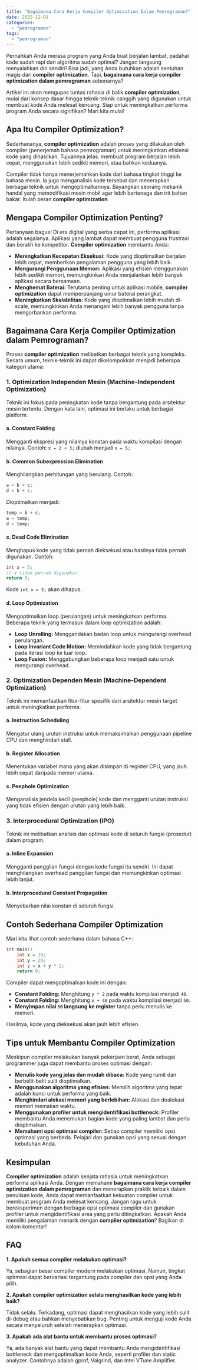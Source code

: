 ```yaml
---
title: "Bagaimana Cara Kerja Compiler Optimization Dalam Pemrograman?"
date: 2025-12-01
categories: 
  - "pemrograman"
tags: 
  - "pemrograman"
---
```


Pernahkah Anda merasa program yang Anda buat berjalan lambat, padahal kode sudah rapi dan algoritma sudah optimal? Jangan langsung menyalahkan diri sendiri! Bisa jadi, yang Anda butuhkan adalah sentuhan magis dari **compiler optimization**. Tapi, **bagaimana cara kerja compiler optimization dalam pemrograman** sebenarnya?

Artikel ini akan mengupas tuntas rahasia di balik **compiler optimization**, mulai dari konsep dasar hingga teknik-teknik canggih yang digunakan untuk membuat kode Anda melesat kencang. Siap untuk meningkatkan performa program Anda secara signifikan? Mari kita mulai!

## Apa Itu Compiler Optimization?

Sederhananya, **compiler optimization** adalah proses yang dilakukan oleh compiler (penerjemah bahasa pemrograman) untuk meningkatkan efisiensi kode yang dihasilkan. Tujuannya jelas: membuat program berjalan lebih cepat, menggunakan lebih sedikit memori, atau bahkan keduanya.

Compiler tidak hanya menerjemahkan kode dari bahasa tingkat tinggi ke bahasa mesin. Ia juga menganalisis kode tersebut dan menerapkan berbagai teknik untuk mengoptimalkannya. Bayangkan seorang mekanik handal yang memodifikasi mesin mobil agar lebih bertenaga dan irit bahan bakar. Itulah peran **compiler optimization**.

## Mengapa Compiler Optimization Penting?

Pertanyaan bagus! Di era digital yang serba cepat ini, performa aplikasi adalah segalanya. Aplikasi yang lambat dapat membuat pengguna frustrasi dan beralih ke kompetitor. **Compiler optimization** membantu Anda:

- **Meningkatkan Kecepatan Eksekusi:** Kode yang dioptimalkan berjalan lebih cepat, memberikan pengalaman pengguna yang lebih baik.
- **Mengurangi Penggunaan Memori:** Aplikasi yang efisien menggunakan lebih sedikit memori, memungkinkan Anda menjalankan lebih banyak aplikasi secara bersamaan.
- **Menghemat Baterai:** Terutama penting untuk aplikasi mobile, **compiler optimization** dapat memperpanjang umur baterai perangkat.
- **Meningkatkan Skalabilitas:** Kode yang dioptimalkan lebih mudah di-scale, memungkinkan Anda menangani lebih banyak pengguna tanpa mengorbankan performa.

## Bagaimana Cara Kerja Compiler Optimization dalam Pemrograman?

Proses **compiler optimization** melibatkan berbagai teknik yang kompleks. Secara umum, teknik-teknik ini dapat dikelompokkan menjadi beberapa kategori utama:

### 1\. Optimization Independen Mesin (Machine-Independent Optimization)

Teknik ini fokus pada peningkatan kode tanpa bergantung pada arsitektur mesin tertentu. Dengan kata lain, optimasi ini berlaku untuk berbagai platform.

#### a. Constant Folding

Mengganti ekspresi yang nilainya konstan pada waktu kompilasi dengan nilainya. Contoh: `x = 2 + 3;` diubah menjadi `x = 5;`

#### b. Common Subexpression Elimination

Menghilangkan perhitungan yang berulang. Contoh:

```c++
a = b + c;
d = b + c;
```

Dioptimalkan menjadi:

```c++
temp = b + c;
a = temp;
d = temp;
```

#### c. Dead Code Elimination

Menghapus kode yang tidak pernah dieksekusi atau hasilnya tidak pernah digunakan. Contoh:

```c++
int x = 5;
// x tidak pernah digunakan
return 0;
```

Kode `int x = 5;` akan dihapus.

#### d. Loop Optimization

Mengoptimalkan loop (perulangan) untuk meningkatkan performa. Beberapa teknik yang termasuk dalam loop optimization adalah:

- **Loop Unrolling:** Menggandakan badan loop untuk mengurangi overhead perulangan.
- **Loop Invariant Code Motion:** Memindahkan kode yang tidak bergantung pada iterasi loop ke luar loop.
- **Loop Fusion:** Menggabungkan beberapa loop menjadi satu untuk mengurangi overhead.

### 2\. Optimization Dependen Mesin (Machine-Dependent Optimization)

Teknik ini memanfaatkan fitur-fitur spesifik dari arsitektur mesin target untuk meningkatkan performa.

#### a. Instruction Scheduling

Mengatur ulang urutan instruksi untuk memaksimalkan penggunaan pipeline CPU dan menghindari stall.

#### b. Register Allocation

Menentukan variabel mana yang akan disimpan di register CPU, yang jauh lebih cepat daripada memori utama.

#### c. Peephole Optimization

Menganalisis jendela kecil (peephole) kode dan mengganti urutan instruksi yang tidak efisien dengan urutan yang lebih baik.

### 3\. Interprocedural Optimization (IPO)

Teknik ini melibatkan analisis dan optimasi kode di seluruh fungsi (prosedur) dalam program.

#### a. Inline Expansion

Mengganti panggilan fungsi dengan kode fungsi itu sendiri. Ini dapat menghilangkan overhead panggilan fungsi dan memungkinkan optimasi lebih lanjut.

#### b. Interprocedural Constant Propagation

Menyebarkan nilai konstan di seluruh fungsi.

## Contoh Sederhana Compiler Optimization

Mari kita lihat contoh sederhana dalam bahasa C++:

```c++
int main() 
    int x = 10;
    int y = 20;
    int z = x + y * 2;
    return 0;
```

Compiler dapat mengoptimalkan kode ini dengan:

- **Constant Folding:** Menghitung `y * 2` pada waktu kompilasi menjadi `40`.
- **Constant Folding:** Menghitung `x + 40` pada waktu kompilasi menjadi `50`.
- **Menyimpan nilai `50` langsung ke register** tanpa perlu menulis ke memori.

Hasilnya, kode yang dieksekusi akan jauh lebih efisien.

## Tips untuk Membantu Compiler Optimization

Meskipun compiler melakukan banyak pekerjaan berat, Anda sebagai programmer juga dapat membantu proses optimasi dengan:

- **Menulis kode yang jelas dan mudah dibaca:** Kode yang rumit dan berbelit-belit sulit dioptimalkan.
- **Menggunakan algoritma yang efisien:** Memilih algoritma yang tepat adalah kunci untuk performa yang baik.
- **Menghindari alokasi memori yang berlebihan:** Alokasi dan dealokasi memori memakan waktu.
- **Menggunakan profiler untuk mengidentifikasi bottleneck:** Profiler membantu Anda menemukan bagian kode yang paling lambat dan perlu dioptimalkan.
- **Memahami opsi optimasi compiler:** Setiap compiler memiliki opsi optimasi yang berbeda. Pelajari dan gunakan opsi yang sesuai dengan kebutuhan Anda.

## Kesimpulan

**Compiler optimization** adalah senjata rahasia untuk meningkatkan performa aplikasi Anda. Dengan memahami **bagaimana cara kerja compiler optimization dalam pemrograman** dan menerapkan praktik terbaik dalam penulisan kode, Anda dapat memanfaatkan kekuatan compiler untuk membuat program Anda melesat kencang. Jangan ragu untuk bereksperimen dengan berbagai opsi optimasi compiler dan gunakan profiler untuk mengidentifikasi area yang perlu ditingkatkan. Apakah Anda memiliki pengalaman menarik dengan **compiler optimization**? Bagikan di kolom komentar!

## FAQ

**1\. Apakah semua compiler melakukan optimasi?**

Ya, sebagian besar compiler modern melakukan optimasi. Namun, tingkat optimasi dapat bervariasi tergantung pada compiler dan opsi yang Anda pilih.

**2\. Apakah compiler optimization selalu menghasilkan kode yang lebih baik?**

Tidak selalu. Terkadang, optimasi dapat menghasilkan kode yang lebih sulit di-debug atau bahkan menyebabkan bug. Penting untuk menguji kode Anda secara menyeluruh setelah menerapkan optimasi.

**3\. Apakah ada alat bantu untuk membantu proses optimasi?**

Ya, ada banyak alat bantu yang dapat membantu Anda mengidentifikasi bottleneck dan mengoptimalkan kode Anda, seperti profiler dan static analyzer. Contohnya adalah gprof, Valgrind, dan Intel VTune Amplifier.
